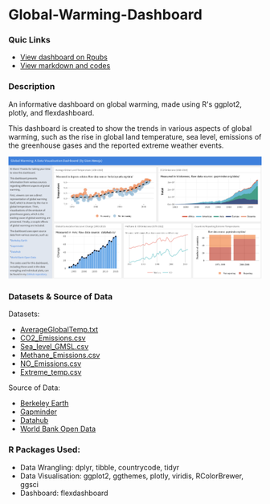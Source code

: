# Global-Warming-Dashboard

### Quic Links  
- [View dashboard on Rpubs](https://rpubs.com/Ga25/654326)  
- [View markdown and codes](https://github.com/Gianatmaja/Global-Warming-Dashboard/blob/master/Dashboard.Rmd)
  
### Description
An informative dashboard on global warming, made using R's ggplot2, plotly, and flexdashboard.
  
This dashboard is created to show the trends in various aspects of global warming, such as the rise
in global land temperature, sea level, emissions of the greenhouse gases and the reported extreme
weather events.

![Dashboard](https://github.com/Gianatmaja/Global-Warming-Dashboard/blob/master/Images/Screenshot%202022-10-04%20at%203.24.31%20PM.png)

### Datasets & Source of Data
Datasets:  
- [AverageGlobalTemp.txt](https://github.com/Gianatmaja/Global-Warming-Dashboard/blob/master/AverageGlobalTemp.txt)
- [CO2_Emissions.csv](https://github.com/Gianatmaja/Global-Warming-Dashboard/blob/master/CO2_Emissions.csv)
- [Sea_level_GMSL.csv](https://github.com/Gianatmaja/Global-Warming-Dashboard/blob/master/Sea_level_GMSL.csv)
- [Methane_Emissions.csv](https://github.com/Gianatmaja/Global-Warming-Dashboard/blob/master/Methane_Emissions.csv)
- [NO_Emissions.csv](https://github.com/Gianatmaja/Global-Warming-Dashboard/blob/master/NO_Emissions.csv)
- [Extreme_temp.csv](https://github.com/Gianatmaja/Global-Warming-Dashboard/blob/master/Extreme_temp.csv)

Source of Data:  
- [Berkeley Earth](http://berkeleyearth.org/data/)
- [Gapminder](https://www.gapminder.org/data/)
- [Datahub](https://datahub.io/)
- [World Bank Open Data](https://data.worldbank.org/)

### R Packages Used: 
- Data Wrangling: dplyr, tibble, countrycode, tidyr
- Data Visualisation: ggplot2, ggthemes, plotly, viridis, RColorBrewer, ggsci
- Dashboard: flexdashboard
